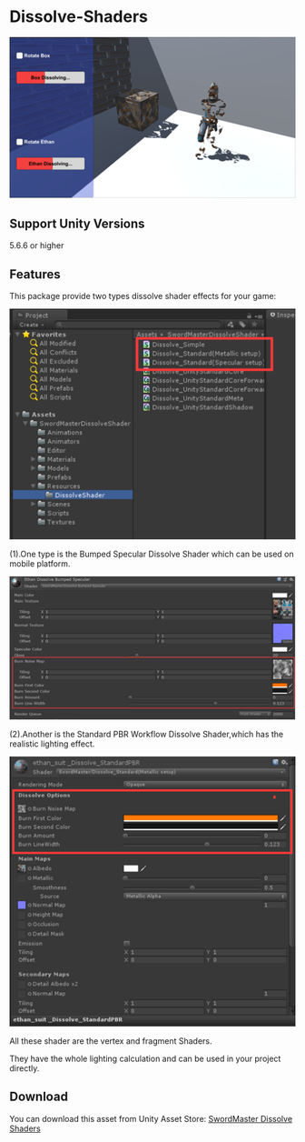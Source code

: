 # Dissolve-Shaders
![image](https://github.com/swordmaster003/Dissolve-Shaders/blob/master/Screenshots/Cover.png)

## Support Unity Versions

5.6.6 or higher

## Features

This package provide two types dissolve shader effects for your game:

![image](https://github.com/swordmaster003/Dissolve-Shaders/blob/master/Screenshots/3.png)

(1).One type is the Bumped Specular Dissolve Shader which can be used on mobile platform.

![image](https://github.com/swordmaster003/Dissolve-Shaders/blob/master/Screenshots/1.png)

(2).Another is the Standard PBR Workflow Dissolve Shader,which has the realistic lighting effect.

![image](https://github.com/swordmaster003/Dissolve-Shaders/blob/master/Screenshots/2.png)

All these shader are the vertex and fragment Shaders.

They have the whole lighting calculation and can be used in your project directly.

## Download

You can download this asset from Unity Asset Store:
[SwordMaster Dissolve Shaders](https://assetstore.unity.com/packages/vfx/shaders/swordmaster-dissolve-shader-100107)
